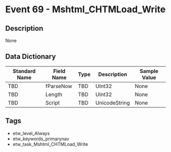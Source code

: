 # Event 69 - Mshtml_CHTMLoad_Write

## Description
None

## Data Dictionary
|Standard Name|Field Name|Type|Description|Sample Value|
|---|---|---|---|---|
|TBD|fParseNow|TBD|UInt32|None|None|
|TBD|Length|TBD|UInt32|None|None|
|TBD|Script|TBD|UnicodeString|None|None|

## Tags
* etw_level_Always
* etw_keywords_primarynav
* etw_task_Mshtml_CHTMLoad_Write